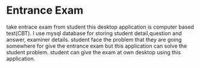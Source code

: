 # Entrance Exam 
take entrace exam from student 
this desktop application is computer based test(CBT).
I use mysql database for storing student detail,question and answer, examiner details.
student face the problem that they are going somewhere for give the entrance exam but this application can solve the student problem.
student can give the exam at own desktop using this application.
